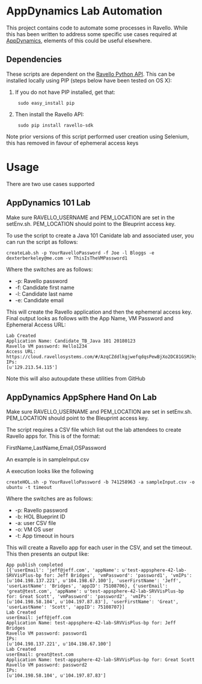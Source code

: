 # AppDynamics Lab Automation

This project contains code to automate some processes in Ravello. While this has been written to address some specific use cases required at [AppDynamics](http://www.appdynamics.com/), elements of this could be useful elsewhere.

## Dependencies

These scripts are dependent on the [Ravello Python API](https://github.com/ravello/python-sdk). This can be installed locally using PIP (steps below have been tested on OS X):

1. If you do not have PIP installed, get that:

		sudo easy_install pip

2. Then install the Ravello API:

		sudo pip install ravello-sdk
	
Note prior versions of this script performed user creation using Selenium, this has removed in favour of ephemeral access keys
	
# Usage

There are two use cases supported

## AppDynamics 101 Lab

Make sure RAVELLO_USERNAME and PEM_LOCATION are set in the setEnv.sh. PEM_LOCATION should point to the Bleuprint access key.

To use the script to create a Java 101 Canidate lab and associated user, you can run the script as follows:

	createLab.sh -p YourRavelloPassword -f Joe -l Bloggs -e dexterberkeley@me.com -v ThisIsTheVMPassword1

Where the switches are as follows:

* -p: Ravello password
* -f: Candidate first name
* -l: Candidate last name
* -e: Candidate email

This will create the Ravello application and then the ephemeral access key. Final output looks as follows with the App Name, VM Password and Ephemeral Access URL:

~~~
Lab Created
Application Name: Candidate_TB_Java 101 20180123
Ravello VM password: Hello1234
Access URL: https://cloud.ravellosystems.com/#/AzqCZddlkgjwefqdqsPewBjXo2DC81GSMJkykJBhL9zv23gjeab2F
IPs:
[u'129.213.54.115']
~~~

Note this will also autoupdate these utilities from GitHub

## AppDynamics AppSphere Hand On Lab

Make sure RAVELLO_USERNAME and PEM_LOCATION are set in setEnv.sh. PEM_LOCATION should point to the Bleuprint access key.

The script requires a CSV file which list out the lab attendees to create Ravello apps for. This is of the format:

FirstName,LastName,Email,OSPassword

An example is in sampleInput.csv

A execution looks like the following

	createHOL.sh -p YourRavelloPassword -b 741258963 -a sampleInput.csv -o ubuntu -t timeout

Where the switches are as follows:

* -p: Ravello password
* -b: HOL Blueprint ID
* -a: user CSV file
* -o: VM OS user
* -t: App timeout in hours

This will create a Ravello app for each user in the CSV, and set the timeout. This then presents an output like:

~~~~
App publish completed
[{'userEmail': 'jeff@jeff.com', 'appName': u'test-appsphere-42-lab-SRVVisPlus-bp for: Jeff Bridges', 'vmPassword': 'password1', 'vmIPs': [u'104.198.137.221', u'104.198.67.100'], 'userFirstName': 'Jeff', 'userLastName': 'Bridges', 'appID': 75108706}, {'userEmail': 'great@test.com', 'appName': u'test-appsphere-42-lab-SRVVisPlus-bp for: Great Scott', 'vmPassword': 'password2', 'vmIPs': [u'104.198.58.104', u'104.197.87.83'], 'userFirstName': 'Great', 'userLastName': 'Scott', 'appID': 75108707}]
Lab Created
userEmail: jeff@jeff.com
Application Name: test-appsphere-42-lab-SRVVisPlus-bp for: Jeff Bridges
Ravello VM password: password1
IPs:
[u'104.198.137.221', u'104.198.67.100']
Lab Created
userEmail: great@test.com
Application Name: test-appsphere-42-lab-SRVVisPlus-bp for: Great Scott
Ravello VM password: password2
IPs:
[u'104.198.58.104', u'104.197.87.83']
~~~~